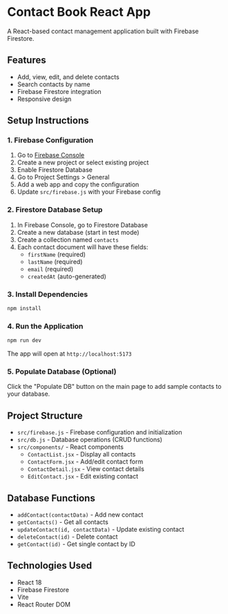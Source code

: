 # Contact Book React App

A React-based contact management application built with Firebase Firestore.

## Features

- Add, view, edit, and delete contacts
- Search contacts by name
- Firebase Firestore integration
- Responsive design

## Setup Instructions

### 1. Firebase Configuration

1. Go to [Firebase Console](https://console.firebase.google.com/)
2. Create a new project or select existing project
3. Enable Firestore Database
4. Go to Project Settings > General
5. Add a web app and copy the configuration
6. Update `src/firebase.js` with your Firebase config

### 2. Firestore Database Setup

1. In Firebase Console, go to Firestore Database
2. Create a new database (start in test mode)
3. Create a collection named `contacts`
4. Each contact document will have these fields:
   - `firstName` (required)
   - `lastName` (required) 
   - `email` (required)
   - `createdAt` (auto-generated)

### 3. Install Dependencies

```bash
npm install
```

### 4. Run the Application

```bash
npm run dev
```

The app will open at `http://localhost:5173`

### 5. Populate Database (Optional)

Click the "Populate DB" button on the main page to add sample contacts to your database.

## Project Structure

- `src/firebase.js` - Firebase configuration and initialization
- `src/db.js` - Database operations (CRUD functions)
- `src/components/` - React components
  - `ContactList.jsx` - Display all contacts
  - `ContactForm.jsx` - Add/edit contact form
  - `ContactDetail.jsx` - View contact details
  - `EditContact.jsx` - Edit existing contact

## Database Functions

- `addContact(contactData)` - Add new contact
- `getContacts()` - Get all contacts
- `updateContact(id, contactData)` - Update existing contact
- `deleteContact(id)` - Delete contact
- `getContact(id)` - Get single contact by ID

## Technologies Used

- React 18
- Firebase Firestore
- Vite
- React Router DOM

